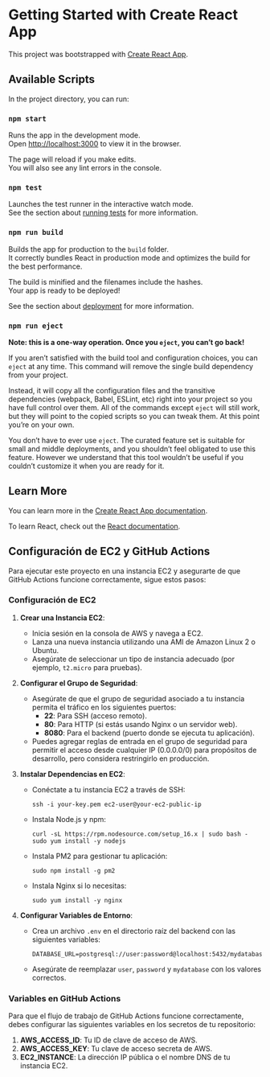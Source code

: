 # Getting Started with Create React App

This project was bootstrapped with [Create React App](https://github.com/facebook/create-react-app).

## Available Scripts

In the project directory, you can run:

### `npm start`

Runs the app in the development mode.\
Open [http://localhost:3000](http://localhost:3000) to view it in the browser.

The page will reload if you make edits.\
You will also see any lint errors in the console.

### `npm test`

Launches the test runner in the interactive watch mode.\
See the section about [running tests](https://facebook.github.io/create-react-app/docs/running-tests) for more information.

### `npm run build`

Builds the app for production to the `build` folder.\
It correctly bundles React in production mode and optimizes the build for the best performance.

The build is minified and the filenames include the hashes.\
Your app is ready to be deployed!

See the section about [deployment](https://facebook.github.io/create-react-app/docs/deployment) for more information.

### `npm run eject`

**Note: this is a one-way operation. Once you `eject`, you can’t go back!**

If you aren’t satisfied with the build tool and configuration choices, you can `eject` at any time. This command will remove the single build dependency from your project.

Instead, it will copy all the configuration files and the transitive dependencies (webpack, Babel, ESLint, etc) right into your project so you have full control over them. All of the commands except `eject` will still work, but they will point to the copied scripts so you can tweak them. At this point you’re on your own.

You don’t have to ever use `eject`. The curated feature set is suitable for small and middle deployments, and you shouldn’t feel obligated to use this feature. However we understand that this tool wouldn’t be useful if you couldn’t customize it when you are ready for it.

## Learn More

You can learn more in the [Create React App documentation](https://facebook.github.io/create-react-app/docs/getting-started).

To learn React, check out the [React documentation](https://reactjs.org/).

## Configuración de EC2 y GitHub Actions

Para ejecutar este proyecto en una instancia EC2 y asegurarte de que GitHub Actions funcione correctamente, sigue estos pasos:

### Configuración de EC2

1. **Crear una Instancia EC2**:
    - Inicia sesión en la consola de AWS y navega a EC2.
    - Lanza una nueva instancia utilizando una AMI de Amazon Linux 2 o Ubuntu.
    - Asegúrate de seleccionar un tipo de instancia adecuado (por ejemplo, `t2.micro` para pruebas).

2. **Configurar el Grupo de Seguridad**:
    - Asegúrate de que el grupo de seguridad asociado a tu instancia permita el tráfico en los siguientes puertos:
        - **22**: Para SSH (acceso remoto).
        - **80**: Para HTTP (si estás usando Nginx o un servidor web).
        - **8080**: Para el backend (puerto donde se ejecuta tu aplicación).
    - Puedes agregar reglas de entrada en el grupo de seguridad para permitir el acceso desde cualquier IP (0.0.0.0/0) para propósitos de desarrollo, pero considera restringirlo en producción.

3. **Instalar Dependencias en EC2**:
    - Conéctate a tu instancia EC2 a través de SSH:
      ```
      ssh -i your-key.pem ec2-user@your-ec2-public-ip
      ```
    - Instala Node.js y npm:
      ```
      curl -sL https://rpm.nodesource.com/setup_16.x | sudo bash -
      sudo yum install -y nodejs
      ```
    - Instala PM2 para gestionar tu aplicación:
      ```
      sudo npm install -g pm2
      ```
    - Instala Nginx si lo necesitas:
      ```
      sudo yum install -y nginx
      ```

4. **Configurar Variables de Entorno**:
    - Crea un archivo `.env` en el directorio raíz del backend con las siguientes variables:
      ```
      DATABASE_URL=postgresql://user:password@localhost:5432/mydatabase
      ```
    - Asegúrate de reemplazar `user`, `password` y `mydatabase` con los valores correctos.

### Variables en GitHub Actions

Para que el flujo de trabajo de GitHub Actions funcione correctamente, debes configurar las siguientes variables en los secretos de tu repositorio:

1. **AWS_ACCESS_ID**: Tu ID de clave de acceso de AWS.
2. **AWS_ACCESS_KEY**: Tu clave de acceso secreta de AWS.
3. **EC2_INSTANCE**: La dirección IP pública o el nombre DNS de tu instancia EC2.